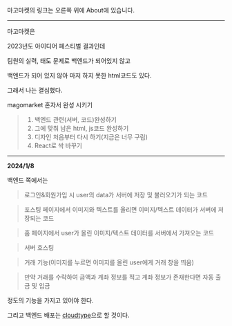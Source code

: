 마고마켓의 링크는 오른쪽 위에 About에 있습니다.
_____________________________________________________

마고마켓은

2023년도 아이디어 페스티벌 결과인데

팀원의 실력, 태도 문제로 백엔드가 되어있지 않고

백엔드가 되어 있지 않아 마저 하지 못한 html코드도 있다.

그래서 나는 결심했다.

magomarket 혼자서 완성 시키기

>1. 백엔드 관련(서버, 코드)완성하기
>2. 그에 맞춰 남은 html, js코드 완성하기
>3. 디자인 처음부터 다시 하기(지금은 너무 구림)
>4. React로 싹 바꾸기

______________________________
**2024/1/8**

백엔드 쪽에서는

>로그인&회원가입 시 user의 data가 서버에 저장 및 불러오기가 되는 코드

>포스팅 페이지에서 이미지와 텍스트를 올리면 이미지/텍스트 데이터가 서버에 저장되는 코드

>홈 페이지에서 user가 올린 이미지/텍스트 데이터를 서버에서 가져오는 코드

>서버 호스팅

>거래 기능(이미지를 누르면 이미지를 올린 user에게 거래 창을 띄움)

>만약 거래를 수락하여 금액과 계좌 정보를 적고 계좌 정보가 존재한다면 자동 출금 및 입금

정도의 기능을 가지고 있어야 한다.

그리고 백엔드 배포는 [cloudtype](https://cloudtype.io/)으로 할 것이다.
